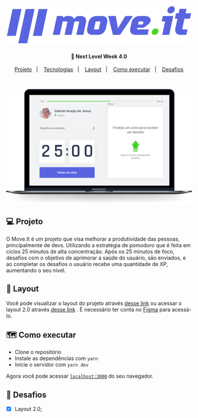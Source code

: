 <h1 align="center">
  <img alt="Move.It" src=".github/logo-full.svg"/>
</h1>

<h4 align="center">
  🚀 Next Level Week 4.0
</h4>

<p align="center">
    <a href="#-projeto">Projeto</a>&nbsp;&nbsp;&nbsp;|&nbsp;&nbsp;&nbsp;
    <a href="#-tecnologias">Tecnologias</a>&nbsp;&nbsp;&nbsp;|&nbsp;&nbsp;&nbsp;
    <a href="#-layout">Layout</a>&nbsp;&nbsp;&nbsp;|&nbsp;&nbsp;&nbsp;
    <a href="#-como-executar">Como executar</a>&nbsp;&nbsp;&nbsp;|&nbsp;&nbsp;&nbsp;
    <a href="#-desafios">Desafios</a>
</p>

<br>

<p align="center">
  <img alt="Move.It" src=".github/moveit.png" />
</p>

## 💻 Projeto

O Move.It é um projeto que visa melhorar a produtividade das pessoas, principalmente de devs. Utilizando a estratégia de pomodoro que é feita em ciclos 25 minutos de alta concentração. Após os 25 minutos de foco, desafios com o objetivo de aprimorar a saúde do usuário, são enviados, e ao completar os desafios o usuário recebe uma quantidade de XP, aumentando o seu nível.

## 🔖 Layout

Você pode visualizar o layout do projeto através [desse link](https://www.figma.com/file/ge20pu3ofMOKoliUyKx1Nl/Move.it-1.0) ou acessar o layout 2.0 através [desse link](https://www.figma.com/file/NRQii6x1yrGYR2c0MQ7vQQ/Move.it-2.0-(Copy)?node-id=160%3A2761) . É necessário ter conta no [Figma](http://figma.com/) para acessá-lo.

## 🗺 Como executar

- Clone o repositório
- Instale as dependências com `yarn`
- Inicie o servidor com `yarn dev`

Agora você pode acessar [`localhost:3000`](http://localhost:3000) do seu navegador.

## 🧠 Desafios

- [x] Layout 2.0;
